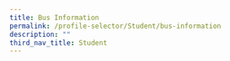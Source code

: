 ```yaml
---
title: Bus Information
permalink: /profile-selector/Student/bus-information
description: ""
third_nav_title: Student
---
```

